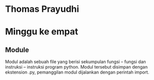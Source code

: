 # Thomas Prayudhi
# Minggu ke empat

## Module
Modul adalah sebuah file yang berisi sekumpulan fungsi – fungsi dan instruksi – instruksi program python. Modul tersebut disimpan dengan ekstension .py, pemanggilan modul dijalankan dengan perintah import.
